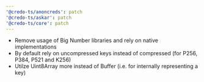 ```yaml
---
'@credo-ts/anoncreds': patch
'@credo-ts/askar': patch
'@credo-ts/core': patch
---
```


- Remove usage of Big Number libraries and rely on native implementations
- By default rely on uncompressed keys instead of compressed (for P256, P384, P521 and K256)
- Utilze Uint8Array more instead of Buffer (i.e. for internally representing a key)
